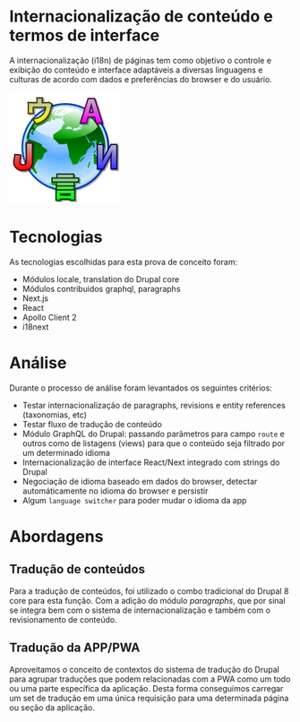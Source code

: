 # Internacionalização de conteúdo e termos de interface

A internacionalização (i18n) de páginas tem como objetivo o controle e exibição do conteúdo e interface adaptáveis a diversas linguagens e culturas de acordo com dados e preferências do browser e do usuário.

![Markdown Course](assets/i18n.png)

# Tecnologias

As tecnologias escolhidas para esta prova de conceito foram:

- Módulos locale, translation do Drupal core
- Módulos contribuidos graphql, paragraphs
- Next.js
- React
- Apollo Client 2
- i18next

# Análise

Durante o processo de análise foram levantados os seguintes critérios:

- Testar internacionalização de paragraphs, revisions e entity references (taxonomias, etc)
- Testar fluxo de tradução de conteúdo
- Módulo GraphQL do Drupal: passando parâmetros para campo `route` e outros como de listagens (views) para que o conteúdo seja filtrado por um determinado idioma
- Internacionalização de interface React/Next integrado com strings do Drupal
- Negociação de idioma baseado em dados do browser, detectar automáticamente no idioma do browser e persistir
- Algum `language switcher` para poder mudar o idioma da app

# Abordagens

## Tradução de conteúdos

Para a tradução de conteúdos, foi utilizado o combo tradicional do Drupal 8 core para esta função. Com a adição do módulo _paragraphs_, que por sinal se integra bem com o sistema de internacionalização e também com o revisionamento de conteúdo.

## Tradução da APP/PWA

Aproveitamos o conceito de contextos do sistema de tradução do Drupal para agrupar traduções que podem relacionadas com a PWA como um todo ou uma parte específica da aplicação. Desta forma conseguimos carregar um set de tradução em uma única requisição para uma determinada página ou seção da aplicação.

